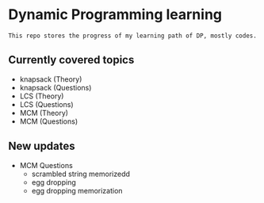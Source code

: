 # Dynamic Programming learning
    This repo stores the progress of my learning path of DP, mostly codes.

## Currently covered topics 
-   knapsack (Theory)
-   knapsack (Questions)
-   LCS (Theory)
-   LCS (Questions)
-   MCM (Theory)
-   MCM (Questions)

## New updates
-   MCM Questions
    - scrambled string memorizedd
    - egg dropping
    - egg dropping memorization